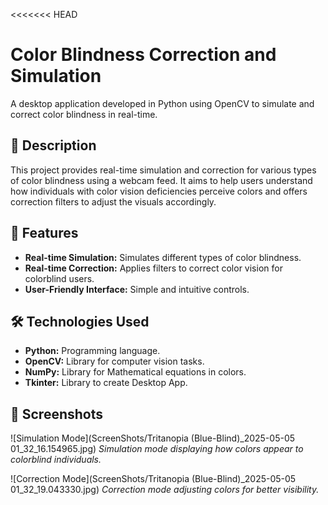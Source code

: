 <<<<<<< HEAD
# Color Blindness Correction and Simulation

A desktop application developed in Python using OpenCV to simulate and correct color blindness in real-time.

## 📝 Description

This project provides real-time simulation and correction for various types of color blindness using a webcam feed. It aims to help users understand how individuals with color vision deficiencies perceive colors and offers correction filters to adjust the visuals accordingly.

## 🚀 Features

- **Real-time Simulation:** Simulates different types of color blindness.
- **Real-time Correction:** Applies filters to correct color vision for colorblind users.
- **User-Friendly Interface:** Simple and intuitive controls.

## 🛠️ Technologies Used

- **Python:** Programming language.
- **OpenCV:** Library for computer vision tasks.
- **NumPy:** Library for Mathematical equations in colors.
- **Tkinter:** Library to create Desktop App.


## 📸 Screenshots

![Simulation Mode](ScreenShots/Tritanopia (Blue-Blind)_2025-05-05 01_32_16.154965.jpg)
*Simulation mode displaying how colors appear to colorblind individuals.*


![Correction Mode](ScreenShots/Tritanopia (Blue-Blind)_2025-05-05 01_32_19.043330.jpg)
*Correction mode adjusting colors for better visibility.*


